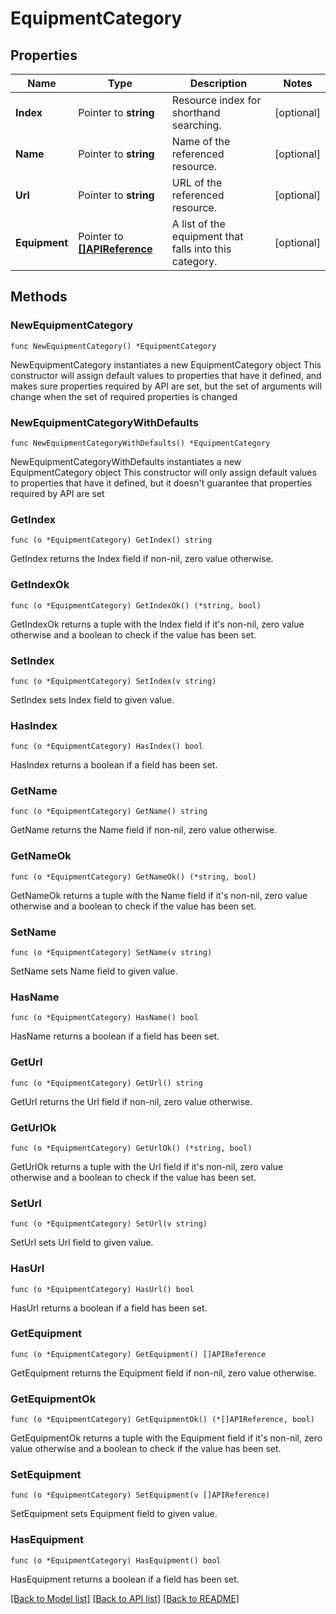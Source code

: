# EquipmentCategory

## Properties

Name | Type | Description | Notes
------------ | ------------- | ------------- | -------------
**Index** | Pointer to **string** | Resource index for shorthand searching. | [optional] 
**Name** | Pointer to **string** | Name of the referenced resource. | [optional] 
**Url** | Pointer to **string** | URL of the referenced resource. | [optional] 
**Equipment** | Pointer to [**[]APIReference**](APIReference.md) | A list of the equipment that falls into this category. | [optional] 

## Methods

### NewEquipmentCategory

`func NewEquipmentCategory() *EquipmentCategory`

NewEquipmentCategory instantiates a new EquipmentCategory object
This constructor will assign default values to properties that have it defined,
and makes sure properties required by API are set, but the set of arguments
will change when the set of required properties is changed

### NewEquipmentCategoryWithDefaults

`func NewEquipmentCategoryWithDefaults() *EquipmentCategory`

NewEquipmentCategoryWithDefaults instantiates a new EquipmentCategory object
This constructor will only assign default values to properties that have it defined,
but it doesn't guarantee that properties required by API are set

### GetIndex

`func (o *EquipmentCategory) GetIndex() string`

GetIndex returns the Index field if non-nil, zero value otherwise.

### GetIndexOk

`func (o *EquipmentCategory) GetIndexOk() (*string, bool)`

GetIndexOk returns a tuple with the Index field if it's non-nil, zero value otherwise
and a boolean to check if the value has been set.

### SetIndex

`func (o *EquipmentCategory) SetIndex(v string)`

SetIndex sets Index field to given value.

### HasIndex

`func (o *EquipmentCategory) HasIndex() bool`

HasIndex returns a boolean if a field has been set.

### GetName

`func (o *EquipmentCategory) GetName() string`

GetName returns the Name field if non-nil, zero value otherwise.

### GetNameOk

`func (o *EquipmentCategory) GetNameOk() (*string, bool)`

GetNameOk returns a tuple with the Name field if it's non-nil, zero value otherwise
and a boolean to check if the value has been set.

### SetName

`func (o *EquipmentCategory) SetName(v string)`

SetName sets Name field to given value.

### HasName

`func (o *EquipmentCategory) HasName() bool`

HasName returns a boolean if a field has been set.

### GetUrl

`func (o *EquipmentCategory) GetUrl() string`

GetUrl returns the Url field if non-nil, zero value otherwise.

### GetUrlOk

`func (o *EquipmentCategory) GetUrlOk() (*string, bool)`

GetUrlOk returns a tuple with the Url field if it's non-nil, zero value otherwise
and a boolean to check if the value has been set.

### SetUrl

`func (o *EquipmentCategory) SetUrl(v string)`

SetUrl sets Url field to given value.

### HasUrl

`func (o *EquipmentCategory) HasUrl() bool`

HasUrl returns a boolean if a field has been set.

### GetEquipment

`func (o *EquipmentCategory) GetEquipment() []APIReference`

GetEquipment returns the Equipment field if non-nil, zero value otherwise.

### GetEquipmentOk

`func (o *EquipmentCategory) GetEquipmentOk() (*[]APIReference, bool)`

GetEquipmentOk returns a tuple with the Equipment field if it's non-nil, zero value otherwise
and a boolean to check if the value has been set.

### SetEquipment

`func (o *EquipmentCategory) SetEquipment(v []APIReference)`

SetEquipment sets Equipment field to given value.

### HasEquipment

`func (o *EquipmentCategory) HasEquipment() bool`

HasEquipment returns a boolean if a field has been set.


[[Back to Model list]](../README.md#documentation-for-models) [[Back to API list]](../README.md#documentation-for-api-endpoints) [[Back to README]](../README.md)


